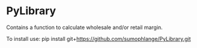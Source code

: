 # PyLibrary

Contains a function to calculate wholesale and/or retail margin.

To install use: pip install git+https://github.com/sumophlange/PyLibrary.git
